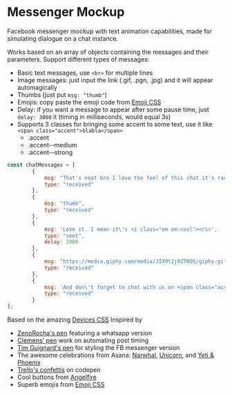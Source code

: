 # Messenger Mockup

Facebook messenger mockup with text animation capabilities, made for simulating dialogue on a chat instance.

Works based on an array of objects containing the messages and their parameters.
Support different types of messages:
- Basic text messages, use `<br>` for multiple lines
- Image messages: just input the link (.gif, .pgn, .jpg) and it will appear automagically
- Thumbs (just put `msg: "thumb"`)
- Emojis: copy paste the emoji code from [Emoji CSS](https://afeld.github.io/emoji-css/)
- Delay: if you want a message to appear after some pause time, just `delay: 3000` it (timing in milliseconds, would equal 3s)
- Supports 3 classes for bringing some accent to some text, use it like `<span class="accent">blabla</span>`
    - .accent
    - .accent--medium
    - .accent--strong
    
```js
const chatMessages = [
        {
            msg: "That's neat bro I love the feel of this chat it's rad.",
            type: "received"
        },
        {
            msg: "thumb",
            type: "received"
        },
        {
            msg: 'Love it. I mean it\'s <i class="em em-cool"></i>',
            type: "sent", 
            delay: 2000
        },
        {
            msg: "https://media.giphy.com/media/JIX9t2j0ZTN9S/giphy.gif",
            type: "received"
        },
        {
            msg: 'And don\'t forget to chat with us on <span class="accent">fb.me/lyketil</span>',
            type: "received"
        }
];    
```

Based on the amazing [Devices CSS](http://marvelapp.github.io/devices.css/)
Inspired by 
- [ZenoRocha's pen](https://codepen.io/zenorocha/pen/eZxYOK) featuring a whatsapp version
- [Clemens' pen](https://codepen.io/clemens/pen/kXZWOK) work on automating post timing
- [Tim Guignard's pen](https://codepen.io/TimGuignard/pen/wgOXjr) for styling the FB messenger version
- The awesome celebrations from Asana: [Narwhal](https://blog.asana.com/2016/03/new-celebrations-the-narwhal/), [Unicorn](https://blog.asana.com/2016/03/new-celebrations/), and [Yeti & Phoenix](https://blog.asana.com/2016/03/new-celebrations-meet-the-yeti/)
- [Trello's confettis](https://codepen.io/surjithctly/pen/epGdPQ) on codepen
- Cool buttons from [Angelfire](https://codepen.io/Angelfire/pen/opdDt)
- Superb emojis from [Emoji CSS](https://afeld.github.io/emoji-css/)